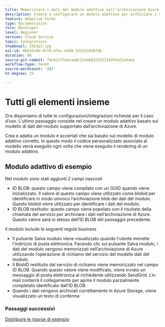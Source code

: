 ```yaml
---
title: Memorizzare i dati del modulo adattivo nell’archiviazione Azure
description: Creare e configurare un modulo adattivo per archiviare i dati nell’archiviazione di Azure
feature: Adaptive Forms
type: Documentation
role: Developer
level: Beginner
version: Cloud Service
topic: Integrations
thumbnail: 335423.jpg
exl-id: 0b543c6b-9cfd-4fac-b8d0-33153c036f4b
duration: 60
source-git-commit: f4c621f3a9caa8c2c64b8323312343fe421a5aee
workflow-type: tm+mt
source-wordcount: '287'
ht-degree: 2%

---
```


# Tutti gli elementi insieme

Ora disponiamo di tutte le configurazioni/integrazioni richieste per il caso d’uso. L’ultimo passaggio consiste nel creare un modulo adattivo basato sul modello di dati del modulo supportato dall’archiviazione di Azure.

Crea e adatta un modulo e accertati che sia basato sul modello di modulo adattivo corretto. In questo modo il codice personalizzato associato al modello verrà eseguito ogni volta che viene eseguito il rendering di un modulo adattivo.

## Modulo adattivo di esempio

Nel modulo sono stati aggiunti 2 campi nascosti

* ID BLOB: questo campo viene compilato con un GUID quando viene inizializzato. Il valore di questo campo viene utilizzato come blobid per identificare in modo univoco l’archiviazione blob dei dati del modulo. Questo blobid viene utilizzato per identificare i dati del modulo.
* ID BLOB restituito: questo campo viene popolato con il risultato della chiamata del servizio per archiviare i dati nell’archiviazione di Azure. Questo valore sarà lo stesso dell’ID BLOB del passaggio precedente.

Il modulo include le seguenti regole business

* Il pulsante Salva modulo viene visualizzato quando l&#39;utente immette l&#39;indirizzo di posta elettronica. Facendo clic sul pulsante Salva modulo, i dati del modulo vengono memorizzati nell’archiviazione di Azure utilizzando l’operazione di richiamo del servizio del modello dati del modulo.
* Il BlobID restituito dal servizio di richiamo viene memorizzato nel campo ID BLOB. Quando questo valore viene modificato, viene inviato un messaggio di posta elettronica al richiedente utilizzando SendGrid. L’e-mail conterrà il collegamento per aprire il modulo parzialmente completato identificato dall’ID BLOB.
* Quando i dati vengono archiviati correttamente in Azure Storage, viene visualizzato un testo di conferma

### Passaggi successivi

[Distribuire le risorse di esempio](./deploy-sample-assets.md)

